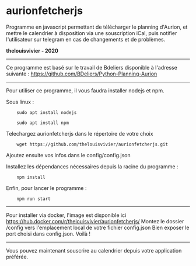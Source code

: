 # aurionfetcherjs

Programme en javascript permettant de télécharger le planning d'Aurion, et mettre le calendrier à disposition via une souscription iCal, puis notifier l'utilisateur sur telegram en cas de changements et de problèmes.  

**thelouisvivier - 2020**  

---

Ce programme est basé sur le travail de Bdeliers disponible à l'adresse suivante : https://github.com/BDeliers/Python-Planning-Aurion

---

Pour utiliser ce programme, il vous faudra installer nodejs et npm.

Sous linux :

```shell
    sudo apt install nodejs
```

```shell
    sudo apt install npm
```

Telechargez aurionfetcherjs dans le répertoire de votre choix

```shell
    wget https://github.com/thelouisvivier/aurionfetcherjs.git
```

Ajoutez ensuite vos infos dans le config/config.json

Installez les dépendances nécessaires depuis la racine du programme :

```shell
    npm install
```

Enfin, pour lancer le programme :

```shell
    npm run start
```

---

Pour installer via docker, l'image est disponible ici https://hub.docker.com/r/thelouisvivier/aurionfetcherjs/
Montez le dossier /config vers l'emplacement local de votre fichier config.json
Bien exposer le port choisi dans config.json.
Voilà !

---

Vous pouvez maintenant souscrire au calendrier depuis votre application préférée.
